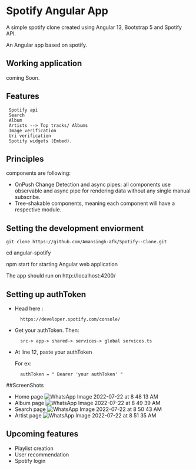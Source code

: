 # Spotify Angular App

A simple spotify clone created using Angular 13, Bootstrap 5 and Spotify API.

An Angular app based on spotify.

## Working application
coming Soon.

## Features
     Spotify api
     Search
     Album
     Artists --> Top tracks/ Albums 
     Image verification
     Uri verification
     Spotify widgets (Embed).

## Principles
 components are following:
 
* OnPush Change Detection and async pipes: all components use observable and async pipe for rendering data without any single manual subscribe.
* Tree-shakable components, meaning each component will have a respective module.

## Setting the development enviorment
    git clone https://github.com/Amansingh-afk/Spotify--Clone.git
 cd angular-spotify

npm start for starting Angular web application

The app should run on http://localhost:4200/

## Setting up authToken
* Head here :

        https://developer.spotify.com/console/
* Get your authToken. Then:

        src-> app-> shared-> services-> global services.ts
* At line 12, paste your authToken
    
    For ex:

        authToken = " Bearer 'your authToken' "
##ScreenShots
  
  * Home page
![WhatsApp Image 2022-07-22 at 8 48 13 AM](https://user-images.githubusercontent.com/90978519/180359109-4ed8d589-d55a-48c0-a742-d9b5f0e3fa23.jpeg)
* Album page
![WhatsApp Image 2022-07-22 at 8 49 39 AM](https://user-images.githubusercontent.com/90978519/180359150-a8207661-e805-4011-82a1-fb78ebdf1520.jpeg)
* Search page
![WhatsApp Image 2022-07-22 at 8 50 43 AM](https://user-images.githubusercontent.com/90978519/180359160-5c73b8c4-db86-493d-b41e-8bd7d37976d0.jpeg)
* Artist page
![WhatsApp Image 2022-07-22 at 8 51 35 AM](https://user-images.githubusercontent.com/90978519/180359177-82f51cdd-b929-4317-9d3c-449130ce6f3b.jpeg)




## Upcoming features

* Playlist creation
* User recommendation
* Spotify login
